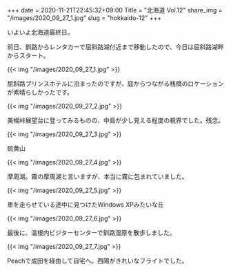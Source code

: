 +++
date  = 2020-11-21T22:45:32+09:00
Title = "北海道 Vol.12"
share_img = "/images/2020_09_27_1.jpg"
slug = "hokkaido-12"
+++

いよいよ北海道最終日。

前日、釧路からレンタカーで屈斜路湖付近まで移動したので、今日は屈斜路湖畔からスタート。

{{< img "/images/2020_09_27_1.jpg" >}}
<p class="caption">屈斜路プリンスホテルに泊まったのですが、庭からつながる桟橋のロケーションが素晴らしかったです。</p>

{{< img "/images/2020_09_27_2.jpg" >}}
<p class="caption">美幌峠展望台に登ってみるものの、中島が少し見える程度の視界でした。残念。</p>

{{< img "/images/2020_09_27_3.jpg" >}}
<p class="caption">硫黄山</p>

{{< img "/images/2020_09_27_4.jpg" >}}
<p class="caption">摩周湖。霧の摩周湖と言いますが、本当に霧に包まれていました。</p>

{{< img "/images/2020_09_27_5.jpg" >}}
<p class="caption">車を走らせている途中に見つけたWindows XPみたいな丘</p>

{{< img "/images/2020_09_27_6.jpg" >}}
<p class="caption">最後に、温根内ビジターセンターで釧路湿原を散歩しました。</p>


{{< img "/images/2020_09_27_7.jpg" >}}
<p class="caption">Peachで成田を経由して自宅へ。西陽がきれいなフライトでした。</p>